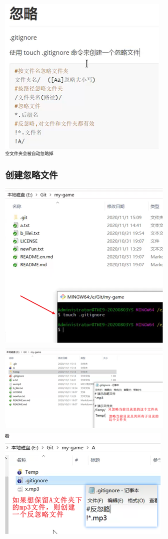 ![](assets/Pasted%20image%2020250117101459.png) 
空文件夹会被自动忽略掉
# 创建忽略文件

![image-20250117100502171](assets/image-20250117100502171.png)  

![image-20250117100949195](assets/image-20250117100949195.png) 

![image-20250117101225602](assets/image-20250117101225602.png) 